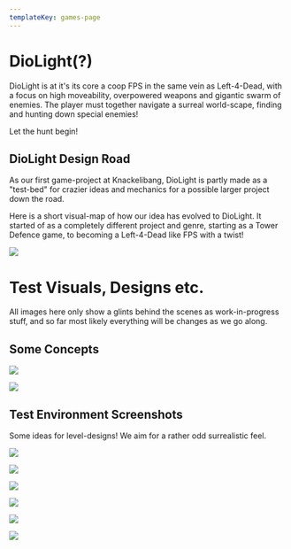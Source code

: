```yaml
---
templateKey: games-page
---
```

# DioLight(?)

DioLight is at it's its core a coop FPS in the same vein as Left-4-Dead, with a focus on high moveability, overpowered weapons and gigantic swarm of enemies. The player must together navigate a surreal world-scape, finding and hunting down special enemies! 

Let the hunt begin!

## DioLight Design Road

As our first game-project at Knackelibang, DioLight is partly made as a "test-bed" for crazier ideas and mechanics for a possible larger project down the road. 

Here is a short visual-map of how our idea has evolved to DioLight. It started of as a completely different project and genre, starting as a Tower Defence game, to becoming a Left-4-Dead like FPS with a twist!

![](/img/diocreationtree03.png)

# Test Visuals, Designs etc.

All images here only show a glints behind the scenes as work-in-progress stuff, and so far most likely everything will be changes as we go along.

## Some Concepts

![](/img/concepts01.jpg)

![](/img/concepts02.jpg)

## Test Environment Screenshots

Some ideas for level-designs! We aim for a rather odd surrealistic feel.

![](/img/scene00.jpg)

![](/img/scene01.jpg)

![](/img/scene02.jpg)

![](/img/scene03.jpg)

![](/img/scene05.jpg)

![](/img/scene06.jpg)
